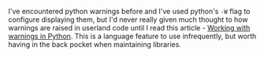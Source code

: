 <!--
.. title: Working with warnings in Python
.. slug: python-warnings
.. date: 2020-06-14 00:00:00
.. tags: python,python
.. category: python
.. link: 
.. description: 
.. type: text
-->

I've encountered python warnings before and I've used python's `-W` flag to configure displaying them, but I'd never really given much thought to how warnings are raised in userland code until I read this article - [Working with warnings in Python](https://lerner.co.il/2020/04/27/working-with-warnings-in-python/). This is a language feature to use infrequently, but worth having in the back pocket when maintaining libraries.
